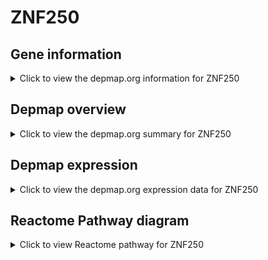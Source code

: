 <h1>ZNF250</h1>

<h2>Gene information</h2>
<details>
  <summary>Click to view the depmap.org information for ZNF250</summary>
  <iframe src="https://depmap.org/portal/gene/ZNF250?tab=about" style="border:none;width:100%;height:800px"></iframe>
</details>

<h2>Depmap overview</h2>
<details>
  <summary>Click to view the depmap.org summary for ZNF250</summary>
  <iframe src="https://depmap.org/portal/gene/ZNF250?tab=overview" style="border:none;width:100%;height:800px"></iframe>
</details>

<h2>Depmap expression</h2>
<details>
  <summary>Click to view the depmap.org expression data for ZNF250</summary>
  <iframe src="https://depmap.org/portal/gene/ZNF250?tab=characterization" style="border:none;width:100%;height:800px"></iframe>
</details>



<h2>Reactome Pathway diagram</h2>
<details>
  <summary>Click to view Reactome pathway for ZNF250</summary>
  <p>Generic Transcription Pathway</p>
  <iframe src="https://reactome.org/PathwayBrowser/#/R-HSA-212436" style="border:none;width:100%;height:800px"></iframe>
</details>



